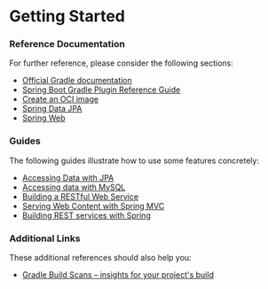 # Getting Started

### Reference Documentation

For further reference, please consider the following sections:

* [Official Gradle documentation](https://docs.gradle.org)
* [Spring Boot Gradle Plugin Reference Guide](https://docs.spring.io/spring-boot/docs/2.7.18-SNAPSHOT/gradle-plugin/reference/html/)
* [Create an OCI image](https://docs.spring.io/spring-boot/docs/2.7.18-SNAPSHOT/gradle-plugin/reference/html/#build-image)
* [Spring Data JPA](https://docs.spring.io/spring-boot/docs/2.7.18-SNAPSHOT/reference/htmlsingle/index.html#data.sql.jpa-and-spring-data)
* [Spring Web](https://docs.spring.io/spring-boot/docs/2.7.18-SNAPSHOT/reference/htmlsingle/index.html#web)

### Guides

The following guides illustrate how to use some features concretely:

* [Accessing Data with JPA](https://spring.io/guides/gs/accessing-data-jpa/)
* [Accessing data with MySQL](https://spring.io/guides/gs/accessing-data-mysql/)
* [Building a RESTful Web Service](https://spring.io/guides/gs/rest-service/)
* [Serving Web Content with Spring MVC](https://spring.io/guides/gs/serving-web-content/)
* [Building REST services with Spring](https://spring.io/guides/tutorials/rest/)

### Additional Links

These additional references should also help you:

* [Gradle Build Scans – insights for your project's build](https://scans.gradle.com#gradle)

